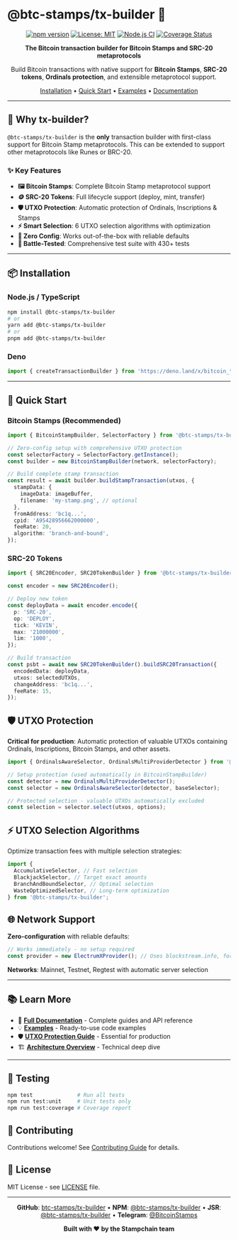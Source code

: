 # @btc-stamps/tx-builder 🚀

<div align="center">

[![npm version](https://img.shields.io/npm/v/@btc-stamps/tx-builder.svg)](https://www.npmjs.com/package/@btc-stamps/tx-builder)
[![License: MIT](https://img.shields.io/badge/License-MIT-yellow.svg)](https://opensource.org/licenses/MIT)
[![Node.js CI](https://img.shields.io/github/actions/workflow/status/btc-stamps/tx-builder/ci.yml?branch=main)](https://github.com/btc-stamps/tx-builder/actions)
[![Coverage Status](https://img.shields.io/codecov/c/github/btc-stamps/tx-builder)](https://codecov.io/gh/btc-stamps/tx-builder)

**The Bitcoin transaction builder for Bitcoin Stamps and SRC-20 metaprotocols**

Build Bitcoin transactions with native support for **Bitcoin Stamps**, **SRC-20 tokens**, **Ordinals protection**, and extensible metaprotocol support.

[Installation](#-installation) • [Quick Start](#-quick-start) • [Examples](./docs/examples) • [Documentation](https://btc-stamps.github.io/tx-builder)

</div>

---

## 🎯 Why tx-builder?

`@btc-stamps/tx-builder` is the **only** transaction builder with first-class support for Bitcoin Stamp metaprotocols. This can be extended to support other metaprotocols like Runes or BRC-20.

### ✨ Key Features

- **🖼️ Bitcoin Stamps**: Complete Bitcoin Stamp metaprotocol support
- **🪙 SRC-20 Tokens**: Full lifecycle support (deploy, mint, transfer)
- **🛡️ UTXO Protection**: Automatic protection of Ordinals, Inscriptions & Stamps
- **⚡ Smart Selection**: 6 UTXO selection algorithms with optimization
- **🔌 Zero Config**: Works out-of-the-box with reliable defaults
- **🧪 Battle-Tested**: Comprehensive test suite with 430+ tests

---

## 📦 Installation

### Node.js / TypeScript

```bash
npm install @btc-stamps/tx-builder
# or
yarn add @btc-stamps/tx-builder
# or
pnpm add @btc-stamps/tx-builder
```

### Deno

```typescript
import { createTransactionBuilder } from 'https://deno.land/x/bitcoin_tx_builder/mod.ts';
```

---

## 🚀 Quick Start

### Bitcoin Stamps (Recommended)

```typescript
import { BitcoinStampBuilder, SelectorFactory } from '@btc-stamps/tx-builder';

// Zero-config setup with comprehensive UTXO protection
const selectorFactory = SelectorFactory.getInstance();
const builder = new BitcoinStampBuilder(network, selectorFactory);

// Build complete stamp transaction
const result = await builder.buildStampTransaction(utxos, {
  stampData: {
    imageData: imageBuffer,
    filename: 'my-stamp.png', // optional
  },
  fromAddress: 'bc1q...',
  cpid: 'A95428956662000000',
  feeRate: 20,
  algorithm: 'branch-and-bound',
});
```

### SRC-20 Tokens

```typescript
import { SRC20Encoder, SRC20TokenBuilder } from '@btc-stamps/tx-builder';

const encoder = new SRC20Encoder();

// Deploy new token
const deployData = await encoder.encode({
  p: 'SRC-20',
  op: 'DEPLOY',
  tick: 'KEVIN',
  max: '21000000',
  lim: '1000',
});

// Build transaction
const psbt = await new SRC20TokenBuilder().buildSRC20Transaction({
  encodedData: deployData,
  utxos: selectedUTXOs,
  changeAddress: 'bc1q...',
  feeRate: 15,
});
```

## 🛡️ UTXO Protection

**Critical for production**: Automatic protection of valuable UTXOs containing Ordinals, Inscriptions, Bitcoin Stamps, and other assets.

```typescript
import { OrdinalsAwareSelector, OrdinalsMultiProviderDetector } from '@btc-stamps/tx-builder';

// Setup protection (used automatically in BitcoinStampBuilder)
const detector = new OrdinalsMultiProviderDetector();
const selector = new OrdinalsAwareSelector(detector, baseSelector);

// Protected selection - valuable UTXOs automatically excluded
const selection = selector.select(utxos, options);
```

## ⚡ UTXO Selection Algorithms

Optimize transaction fees with multiple selection strategies:

```typescript
import {
  AccumulativeSelector, // Fast selection
  BlackjackSelector, // Target exact amounts
  BranchAndBoundSelector, // Optimal selection
  WasteOptimizedSelector, // Long-term optimization
} from '@btc-stamps/tx-builder';
```

## 🌐 Network Support

**Zero-configuration** with reliable defaults:

```typescript
// Works immediately - no setup required
const provider = new ElectrumXProvider(); // Uses blockstream.info, fortress.qtornado.com, etc.
```

**Networks**: Mainnet, Testnet, Regtest with automatic server selection

---

## 📚 Learn More

- 📖 **[Full Documentation](https://btc-stamps.github.io/tx-builder)** - Complete guides and API reference
- 💡 **[Examples](./docs/examples)** - Ready-to-use code examples
- 🛡️ **[UTXO Protection Guide](./docs/examples/advanced-transaction-building.ts)** - Essential for production
- 🏗️ **[Architecture Overview](./docs/examples/README.md)** - Technical deep dive

---

## 🧪 Testing

```bash
npm test              # Run all tests
npm run test:unit     # Unit tests only
npm run test:coverage # Coverage report
```

## 🤝 Contributing

Contributions welcome! See [Contributing Guide](CONTRIBUTING.md) for details.

## 📄 License

MIT License - see [LICENSE](LICENSE) file.

---

<div align="center">

**GitHub**: [btc-stamps/tx-builder](https://github.com/btc-stamps/tx-builder) • **NPM**: [@btc-stamps/tx-builder](https://www.npmjs.com/package/@btc-stamps/tx-builder) • **JSR**: [@btc-stamps/tx-builder](https://jsr.io/@btc-stamps/tx-builder) • **Telegram**: [@BitcoinStamps](https://t.me/BitcoinStamps)

**Built with ❤️ by the Stampchain team**

</div>
